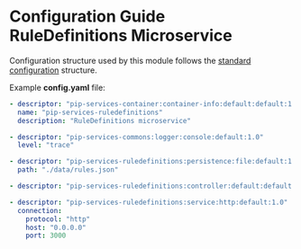 # Configuration Guide <br/> RuleDefinitions Microservice

Configuration structure used by this module follows the 
[standard configuration](https://github.com/pip-services/pip-services/blob/master/usage/Configuration.md) 
structure.

Example **config.yaml** file:

```yaml
- descriptor: "pip-services-container:container-info:default:default:1.0"
  name: "pip-services-ruledefinitions"
  description: "RuleDefinitions microservice"

- descriptor: "pip-services-commons:logger:console:default:1.0"
  level: "trace"

- descriptor: "pip-services-ruledefinitions:persistence:file:default:1.0"
  path: "./data/rules.json"

- descriptor: "pip-services-ruledefinitions:controller:default:default:1.0"

- descriptor: "pip-services-ruledefinitions:service:http:default:1.0"
  connection:
    protocol: "http"
    host: "0.0.0.0"
    port: 3000
```
